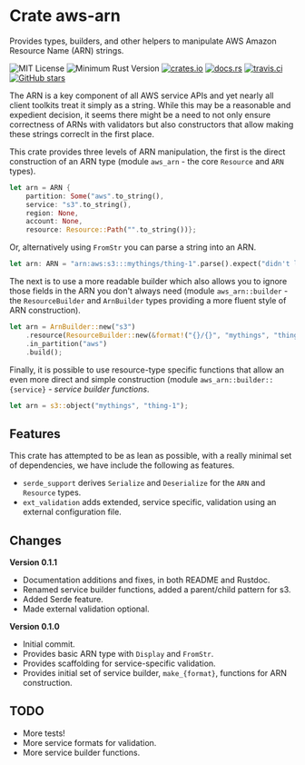 # Crate aws-arn
Provides types, builders, and other helpers to manipulate AWS Amazon Resource Name (ARN) strings.

![MIT License](https://img.shields.io/badge/license-mit-118811.svg)
![Minimum Rust Version](https://img.shields.io/badge/Min%20Rust-1.38-green.svg)
[![crates.io](https://img.shields.io/crates/v/aws-arn.svg)](https://crates.io/crates/aws-arn)
[![docs.rs](https://docs.rs/aws-arn/badge.svg)](https://docs.rs/aws-arn)
[![travis.ci](https://travis-ci.org/johnstonskj/rust-aws-arn.svg?branch=master)](https://travis-ci.org/johnstonskj/rust-aws-arn)
[![GitHub stars](https://img.shields.io/github/stars/johnstonskj/rust-aws-arn.svg)](https://github.com/johnstonskj/rust-aws-arn/stargazers)

The ARN is a key component of all AWS service APIs and yet nearly all client toolkits treat it simply as a string. While this may be a reasonable and expedient decision, it seems there might be a need to not only ensure correctness of ARNs with validators but also constructors that allow making these strings correclt in the first place. 

This crate provides three levels of ARN manipulation, the first is the direct construction of an ARN type (module `aws_arn` - the core `Resource` and `ARN` types).

```rust
let arn = ARN {
    partition: Some("aws".to_string(),
    service: "s3".to_string(),
    region: None,
    account: None,
    resource: Resource::Path("".to_string())};
```

Or, alternatively using `FromStr` you can parse a string into an ARN.

```rust
let arn: ARN = "arn:aws:s3:::mythings/thing-1".parse().expect("didn't look like an ARN");
```

The next is to use a more readable builder which also allows you to ignore those fields in the ARN you don't always need (module `aws_arn::builder` - the `ResourceBuilder` and `ArnBuilder` types providing a more fluent style of ARN construction).
 
```rust
let arn = ArnBuilder::new("s3")
    .resource(ResourceBuilder::new(&format!("{}/{}", "mythings", "thing-1")).build())
    .in_partition("aws")
    .build();
```
 
Finally, it is possible to use resource-type specific functions that allow an even more direct and simple construction (module `aws_arn::builder::{service}` - *service builder functions*.
 
```rust
let arn = s3::object("mythings", "thing-1");
```

## Features

This crate has attempted to be as lean as possible, with a really minimal set of dependencies, we have include the following as features.

* `serde_support` derives `Serialize` and `Deserialize` for the `ARN` and `Resource` types.
* `ext_validation` adds extended, service specific, validation using an external configuration file.

## Changes

**Version 0.1.1**

* Documentation additions and fixes, in both README and Rustdoc.
* Renamed service builder functions, added a parent/child pattern for s3.
* Added Serde feature.
* Made external validation optional.

**Version 0.1.0**

* Initial commit.
* Provides basic ARN type with `Display` and `FromStr`.
* Provides scaffolding for service-specific validation.
* Provides initial set of service builder, `make_{format}`, functions for ARN construction.

## TODO

* More tests!
* More service formats for validation.
* More service builder functions.
